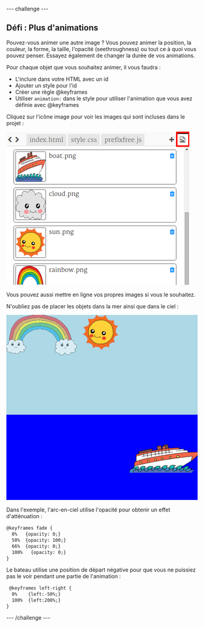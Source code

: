--- challenge ---
## Défi : Plus d'animations

Pouvez-vous animer une autre image ? Vous pouvez animer la position, la couleur, la forme, la taille, l'opacité (seethroughness) ou tout ce à quoi vous pouvez penser. Essayez également de changer la durée de vos animations. 

Pour chaque objet que vous souhaitez animer, il vous faudra :

+ L'inclure dans votre HTML avec un id
+ Ajouter un style pour l'id
+ Créer une règle @keyframes
+ Utiliser `animation:` dans le style pour utiliser l'animation que vous avez définie avec @keyframes 

Cliquez sur l'icône image pour voir les images qui sont incluses dans le projet :

![screenshot](images/sunrise-images.png)

Vous pouvez aussi mettre en ligne vos propres images si vous le souhaitez. 

N'oubliez pas de placer les objets dans la mer ainsi que dans le ciel :

![screenshot](images/sunrise-boat.png)

Dans l'exemple, l'arc-en-ciel utilise l'opacité pour obtenir un effet d'atténuation :

```
@keyframes fade {
  0%   {opacity: 0;}
  50%  {opacity: 100;}
  66%  {opacity: 0;}
  100%   {opacity: 0;}
}
```

Le bateau utilise une position de départ négative pour que vous ne puissiez pas le voir pendant une partie de l'animation :

```
 @keyframes left-right {
  0%    {left:-50%;}
  100%  {left:200%;}
}
```




--- /challenge ---
